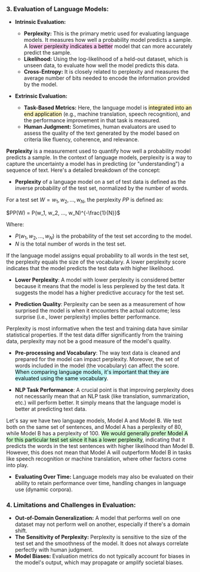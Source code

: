 ### **3. Evaluation of Language Models:**

- **Intrinsic Evaluation:**
  - **Perplexity:** This is the primary metric used for evaluating language models. It measures how well a probability model predicts a sample. A <mark style="background: #FFB8EBA6;">lower perplexity indicates a better</mark> model that can more accurately predict the sample.
  - **Likelihood:** Using the log-likelihood of a held-out dataset, which is unseen data, to evaluate how well the model predicts this data.
  - **Cross-Entropy:** It is closely related to perplexity and measures the average number of bits needed to encode the information provided by the model.

- **Extrinsic Evaluation:**
  - **Task-Based Metrics:** Here, the language model is <mark style="background: #FFF3A3A6;">integrated into an end application</mark> (e.g., machine translation, speech recognition), and the performance improvement in that task is measured.
  - **Human Judgment:** Sometimes, human evaluators are used to assess the quality of the text generated by the model based on criteria like fluency, coherence, and relevance.

**Perplexity** is a measurement used to quantify how well a probability model predicts a sample. In the context of language models, perplexity is a way to capture the uncertainty a model has in predicting (or "understanding") a sequence of text. Here's a detailed breakdown of the concept:

- **Perplexity** of a language model on a set of test data is defined as the inverse probability of the test set, normalized by the number of words.

For a test set $W = w_1, w_2, ..., w_N$, the perplexity $PP$ is defined as:

$PP(W) = P(w_1, w_2, ..., w_N)^{-\frac{1}{N}}$

Where:
- $P(w_1, w_2, ..., w_N)$ is the probability of the test set according to the model.
- $N$ is the total number of words in the test set.

If the language model assigns equal probability to all words in the test set, the perplexity equals the size of the vocabulary. A lower perplexity score indicates that the model predicts the test data with higher likelihood.

- **Lower Perplexity**: A model with lower perplexity is considered better because it means that the model is less perplexed by the test data. It suggests the model has a higher predictive accuracy for the test set.

- **Prediction Quality**: Perplexity can be seen as a measurement of how surprised the model is when it encounters the actual outcome; less surprise (i.e., lower perplexity) implies better performance.

Perplexity is most informative when the test and training data have similar statistical properties. If the test data differ significantly from the training data, perplexity may not be a good measure of the model's quality.

- **Pre-processing and Vocabulary**: The way text data is cleaned and prepared for the model can impact perplexity. Moreover, the set of words included in the model (the vocabulary) can affect the score. <mark style="background: #ABF7F7A6;">When comparing language models, it's important that they are evaluated using the same vocabulary</mark>.

- **NLP Task Performance**: A crucial point is that improving perplexity does not necessarily mean that an NLP task (like translation, summarization, etc.) will perform better. It simply means that the language model is better at predicting text data.

Let's say we have two language models, Model A and Model B. We test both on the same set of sentences, and Model A has a perplexity of 80, while Model B has a perplexity of 100. <mark style="background: #BBFABBA6;">We would generally prefer Model A for this particular test set since it has a lower perplexity</mark>, indicating that it predicts the words in the test sentences with higher likelihood than Model B. However, this does not mean that Model A will outperform Model B in tasks like speech recognition or machine translation, where other factors come into play.

- **Evaluating Over Time:** Language models may also be evaluated on their ability to retain performance over time, handling changes in language use (dynamic corpora).

### **4. Limitations and Challenges in Evaluation:**
- **Out-of-Domain Generalization:** A model that performs well on one dataset may not perform well on another, especially if there's a domain shift.
- **The Sensitivity of Perplexity:** Perplexity is sensitive to the size of the test set and the smoothness of the model. It does not always correlate perfectly with human judgment.
- **Model Biases:** Evaluation metrics do not typically account for biases in the model's output, which may propagate or amplify societal biases.

